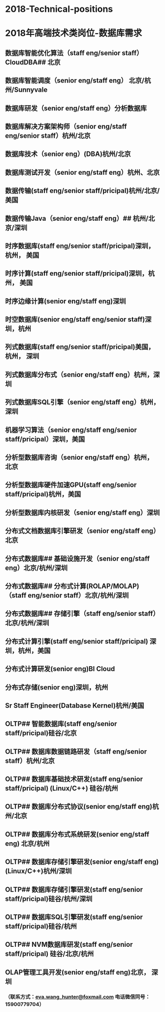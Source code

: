 # 2018-Technical-positions
# 2018年高端技术类岗位-数据库需求
## 数据库智能优化算法（staff eng/senior staff）CloudDBA## 北京
## 数据库智能调度（senior eng/staff eng） 北京/杭州/Sunnyvale
## 数据库研发（senior eng/staff eng）分析数据库
## 数据库解决方案架构师（senior eng/staff eng/senior staff）杭州/北京
## 数据库技术（senior eng）(DBA)杭州/北京
## 数据库测试开发（senior eng/staff eng）杭州、北京
## 数据传输(staff eng/senior staff/pricipal)杭州/北京/美国
## 数据传输Java（senior eng/staff eng）## 杭州/北京/深圳
## 时序数据库(staff eng/senior staff/pricipal)深圳，杭州， 美国
## 时序计算(staff eng/senior staff/pricipal)深圳，杭州， 美国
## 时序边缘计算(senior eng/staff eng)深圳
## 时空数据库(senior eng/staff eng/senior staff)深圳，杭州
## 列式数据库(staff eng/senior staff/pricipal)美国，杭州， 深圳
## 列式数据库分布式（senior eng/staff eng）杭州，深圳
## 列式数据库SQL引擎（senior eng/staff eng）杭州，深圳
## 机器学习算法（senior eng/staff eng/senior staff/pricipal）深圳，美国
## 分析型数据库咨询（senior eng/staff eng）杭州， 北京
## 分析型数据库硬件加速GPU(staff eng/senior staff/pricipal)杭州，美国
## 分析型数据库内核研发（senior eng/staff eng）深圳
## 分布式文档数据库引擎研发（senior eng/staff eng）北京
## 分布式数据库## 基础设施开发（senior eng/staff eng）北京/杭州/深圳
## 分布式数据库## 分布式计算(ROLAP/MOLAP) （staff eng/senior staff）北京/杭州/深圳
## 分布式数据库## 存储引擎（staff eng/senior staff）北京/杭州/深圳
## 分布式计算引擎(staff eng/senior staff/pricipal) 深圳，杭州，美国
## 分布式计算研发(senior eng)BI Cloud
## 分布式存储(senior eng)深圳，杭州
## Sr Staff Engineer(Database Kernel)杭州/美国
## OLTP## 智能数据库(staff eng/senior staff/pricipal)硅谷/北京
## OLTP## 数据库数据链路研发（staff eng/senior staff）杭州/北京
## OLTP## 数据库基础技术研发(staff eng/senior staff/pricipal) (Linux/C++) 硅谷/杭州
## OLTP## 数据库分布式协议(senior eng/staff eng)杭州/北京
## OLTP## 数据库分布式系统研发(senior eng/staff eng) 北京/杭州
## OLTP## 数据库存储引擎研发(senior eng/staff eng) (Linux/C++)杭州/深圳
## OLTP## 数据库存储引擎研发(staff eng/senior staff/pricipal)硅谷/杭州/深圳
## OLTP## 数据库SQL引擎研发(staff eng/senior staff/pricipal)硅谷/杭州
## OLTP## NVM数据库研发(staff eng/senior staff/pricipal) 硅谷/北京/杭州
## OLAP管理工具开发(senior eng/staff eng)北京， 深圳

### （联系方式：eva.wang_hunter@foxmail.com   电话微信同号：15900779704）


